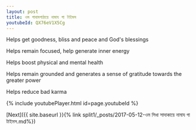 ```yaml
---
layout: post
title: ওম গাবামপাঠায়ে নামায গা টাইমস
youtubeId: QX76eV1X5Cg
---
```

 
 
Helps get goodness, bliss and peace and God's blessings
 
Helps remain focused, help generate inner energy 
 
Helps boost physical and mental health 
 
Helps remain grounded and generates a sense of gratitude towards the greater power 
 
Helps reduce bad karma
 
 
 
 


{% include youtubePlayer.html id=page.youtubeId %}
 
[Next]({{ site.baseurl }}{% link  split1/_posts/2017-05-12-ওম সিধা সাদাকায়ে নামায গা টাইমস.md%})
 
